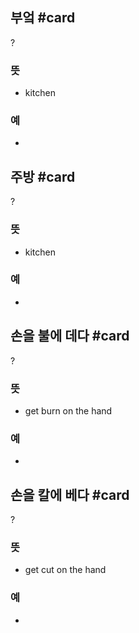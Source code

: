 ## 부엌 #card
?
### 뜻
- kitchen
### 예
-
<!--SR:!2025-01-26,28,270-->

## 주방 #card
?
### 뜻
- kitchen
### 예
-
<!--SR:!2025-01-02,4,230-->

## 손을 불에 데다 #card
?
### 뜻
- get burn on the hand
### 예
-
<!--SR:!2024-12-31,9,250-->

## 손을 칼에 베다 #card
?
### 뜻
- get cut on the hand
### 예
-
<!--SR:!2024-12-30,8,250-->
